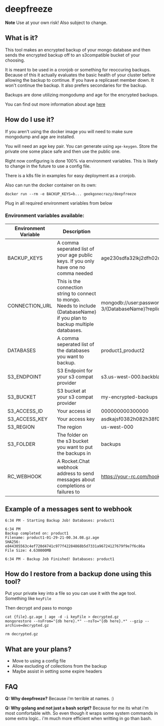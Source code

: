 # deepfreeze

**Note** Use at your own risk!  Also subject to change.

## What is it?

This tool makes an encrypted backup of your mongo database and then sends the encrypted backup off to an s3compatible bucket of your choosing.

It is meant to be used in a cronjob or something for reoccuring backups.  Because of this it actually evaluates the basic health of your cluster before allowing the backup to continue.  If you have a replicaset member down.  It won't continue the backup.   It also prefers secondaries for the backup.

Backups are done utilizing mongodump and age for the encrypted backups.

You can find out more information about age [here](https://age-encryption.org)

## How do I use it?

If you aren't using the docker image you will need to make sure mongodump and age are installed.

You will need an age key pair.  You can generate using `age-keygen`.  Store the private one some place safe and then use the public one.

Right now configuring is done 100% via environment variables.  This is likely to change in the future to use a config file.

There is a k8s file in examples for easy deployment as a cronjob.

Also can run the docker container on its own:

```
docker run --rm -e BACKUP_KEYS=b... geekgonecrazy/deepfreeze
```
Plug in all required environment variables from below

### Environment variables available:

| Environment Variable  | Description | Example Value | Required |
|---|---|---|---|
| BACKUP_KEYS | A comma seperated list of your age public keys. If you only have one no comma needed | age230sdfa32lkj2dfh02c82308h3082h3acashbzjklakjsdf02380as8hdfa  | true |
| CONNECTION_URL | This is the connection string to connect to mongo.  Needs to include {DatabaseName} if you plan to backup multiple databases. | mongodb://user:password@mongo-1,mongo-2,mongo-3/{DatabaseName}?replicaSet=rs01 | true |
| DATABASES | A comma seperated list of the databases you want to backup. | product1,product2 | true |
| S3_ENDPOINT | S3 Endpoint for your s3 compat provider | s3.us-west-000.backblazeb2.com | true |
| S3_BUCKET | S3 bucket at your s3 compat provider | my-encrypted-backups | true |
| S3_ACCESS_ID | Your access id | 000000000300000 | true |
| S3_ACCESS_KEY | Your access key | asdkajsf0382h082h38f0hf | true |
| S3_REGION | The region | us-west-000 | true |
| S3_FOLDER | The folder on the s3 bucket you want to put the backups in | backups | false |
| RC_WEBHOOK | A Rocket.Chat webhook address to send messages about completions or failures to | https://your-rc.com/hooks/{supersecret} | false |


## Example of a messages sent to webhook

```
6:34 PM - Starting Backup Job! Databases: product1

6:34 PM
Backup completed on: product1
Filename: product1-01-29-21-00.34.08.gz.age 
SHA256: e844305563c4ef720d4741c977f42284868b5d7331a96724127679f9e7f6c86a
File Size: 4.630000MB

6:34 PM - Backup Job Finished! Databases: product1
```

## How do I restore from a backup done using this tool?

Put your private key into a file so you can use it with the age tool.  Something like `keyFile`

Then decrypt and pass to mongo

```
cat {file}.gz.age | age -d -i keyFile > decrypted.gz
mongorestore --nsFrom="{db here}.*" --nsTo="{db here}.*" --gzip --archive=decrypted.gz

rm decrypted.gz
```

## What are your plans?

* Move to using a config file
* Allow excluding of collections from the backup
* Maybe assist in setting some expire headers

## FAQ

**Q: Why deepfreeze?**
Because i'm terrible at names. :)

**Q: Why golang and not just a bash script?**
Because for me its what i'm most comfortable with.  So even though it wraps some system commands in some extra logic.. i'm much more efficient when writting in go than bash.
